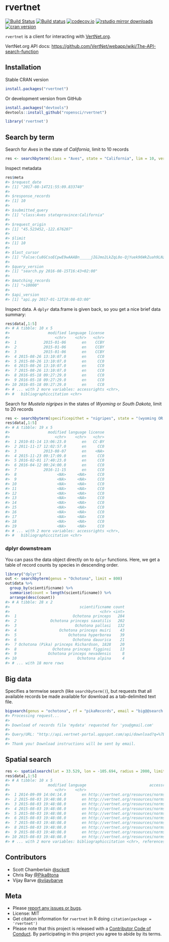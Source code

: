 rvertnet
=======



[![Build Status](https://travis-ci.org/ropensci/rvertnet.svg?branch=master)](https://travis-ci.org/ropensci/rvertnet)
[![Build status](https://ci.appveyor.com/api/projects/status/duyrffhdrstu840v?svg=true)](https://ci.appveyor.com/project/sckott/rvertnet)
[![codecov.io](https://codecov.io/github/ropensci/rvertnet/coverage.svg?branch=master)](https://codecov.io/github/ropensci/rvertnet?branch=master)
[![rstudio mirror downloads](http://cranlogs.r-pkg.org/badges/grand-total/rvertnet?color=2ECC71)](https://github.com/metacran/cranlogs.app)
[![cran version](http://www.r-pkg.org/badges/version/rvertnet)](https://cran.r-project.org/package=rvertnet)


`rvertnet` is a client for interacting with [VertNet.org](http://vertnet.org/).

VertNet.org API docs: <https://github.com/VertNet/webapp/wiki/The-API-search-function>

## Installation

Stable CRAN version


```r
install.packages("rvertnet")
```

Or development version from GitHub


```r
install.packages("devtools")
devtools::install_github("ropensci/rvertnet")
```


```r
library('rvertnet')
```

## Search by term

Search for _Aves_ in the state of _California_, limit to 10 records


```r
res <- searchbyterm(class = "Aves", state = "California", lim = 10, verbose = FALSE)
```

Inspect metadata


```r
res$meta
#> $request_date
#> [1] "2017-08-14T21:55:09.833740"
#>
#> $response_records
#> [1] 10
#>
#> $submitted_query
#> [1] "class:Aves stateprovince:California"
#>
#> $request_origin
#> [1] "45.523452,-122.676207"
#>
#> $limit
#> [1] 10
#>
#> $last_cursor
#> [1] "False:Cu8GCsoECpwE9wAAABn_____jIGJmo2LkZqL0o-QjYuek96WkZuah9LNz87M0s_H0s_H_wAA_3RtoKCZi4ygoP8AAP9dno-PmpGYlpGa_wAA_3N0bZaRm5qH_wAA_12biJz_AAD_c3Rtm5CcoJab_wAA_12cipKJ0J2WjZvSjI-anJaSmpGM0JeLi4_Sno2ci5CM0puei56dnoya0pKKjJqKktKYipab0pyKkonSnZaNm9LLy87JydKMmpab0s3Mz8zMxsj_AAD_c3-cipKJ0J2WjZvSjI-anJaSmpGM0JeLi4_Sno2ci5CM0puei56dnoya0pKKjJqKktKYipab0pyKkonSnZaNm9LLy87JydKMmpab0s3Mz8zMxsj_AAD__wD-__6MgYmajYuRmovSj5CNi56T3paRm5qH0s3PzszSz8fSz8f_AHRtoKCZi4ygoP8AXZ6Pj5qRmJaRmv8Ac3RtlpGbmof_AF2biJz_AHN0bZuQnKCWm_8AXZyKkonQnZaNm9KMj5qclpKakYzQl4uLj9KejZyLkIzSm56Lnp2ejJrSkoqMmoqS0piKlpvSnIqSidKdlo2b0svLzsnJ0oyalpvSzczPzMzGyP8Ac3-cipKJ0J2WjZvSjI-anJaSmpGM0JeLi4_Sno2ci5CM0puei56dnoya0pKKjJqKktKYipab0pyKkonSnZaNm9LLy87JydKMmpab0s3Mz8zMxsj_AP_-EAohBN0EkB08Gxk5AAAAAOb___9IClAAWgsJ4h5N-19FzJ8QAmDc4-iNBRINRG9jdW1lbnRJbmRleBruAShBTkQgKElTICJjdXN0b21lcl9uYW1lIiAiYXBwZW5naW5lIikgKElTICJncm91cF9uYW1lIiAic352ZXJ0bmV0LXBvcnRhbCIpIChJUyAibmFtZXNwYWNlIiAiaW5kZXgtMjAxMy0wOC0wOCIpIChJUyAiaW5kZXhfbmFtZSIgImR3YyIpIChBTkQgKE9SIChRVCAiQXZlcyIgInJ0ZXh0X2NsYXNzIikgKElTICJyYXRvbV9jbGFzcyIgImF2ZXMiKSkgKFFUICJDYWxpZm9ybmlhIiAicnRleHRfc3RhdGVwcm92aW5jZSIpKSk6GQoMKE4gb3JkZXJfaWQpEAEZAAAAAAAA8P9KBQgAQOgH"
#>
#> $query_version
#> [1] "search.py 2016-08-15T16:43+02:00"
#>
#> $matching_records
#> [1] ">10000"
#>
#> $api_version
#> [1] "api.py 2017-01-12T20:08-03:00"
```

Inspect data. A `dplyr` data.frame is given back, so you get a nice brief data summary:


```r
res$data[,1:5]
#> # A tibble: 10 x 5
#>                 modified language license
#>                    <chr>    <chr>   <chr>
#>  1            2015-01-06       en    CCBY
#>  2            2015-01-06       en    CCBY
#>  3            2015-01-06       en    CCBY
#>  4 2015-08-26 13:10:07.0       en     CC0
#>  5 2015-08-26 13:10:07.0       en     CC0
#>  6 2015-08-26 13:10:07.0       en     CC0
#>  7 2015-08-26 13:10:07.0       en     CC0
#>  8 2016-05-18 09:27:29.0       en     CC0
#>  9 2016-05-18 09:27:29.0       en     CC0
#> 10 2016-05-18 09:27:29.0       en     CC0
#> # ... with 2 more variables: accessrights <chr>,
#> #   bibliographiccitation <chr>
```

Search for _Mustela nigripes_ in the states of _Wyoming_ or _South Dakota_, limit to 20 records


```r
res <- searchbyterm(specificepithet = "nigripes", state = "(wyoming OR south dakota)", limit = 20, verbose = FALSE)
res$data[,1:5]
#> # A tibble: 19 x 5
#>                 modified language license
#>                    <chr>    <chr>   <chr>
#>  1 2010-01-14 13:06:23.0       en   CC-BY
#>  2 2011-11-17 12:02:57.0       en     CC0
#>  3            2013-08-07       en    <NA>
#>  4 2015-11-23 09:17:09.0       en     CC0
#>  5 2016-02-01 17:40:23.0       en     CC0
#>  6 2016-04-12 00:24:00.0       en     CC0
#>  7            2016-11-15       en     CC0
#>  8                  <NA>     <NA>     CC0
#>  9                  <NA>     <NA>     CC0
#> 10                  <NA>     <NA>     CC0
#> 11                  <NA>     <NA>     CC0
#> 12                  <NA>     <NA>     CC0
#> 13                  <NA>     <NA>     CC0
#> 14                  <NA>     <NA>     CC0
#> 15                  <NA>     <NA>     CC0
#> 16                  <NA>     <NA>     CC0
#> 17                  <NA>     <NA>     CC0
#> 18                  <NA>     <NA>     CC0
#> 19                  <NA>     <NA>     CC0
#> # ... with 2 more variables: accessrights <chr>,
#> #   bibliographiccitation <chr>
```

### dplyr downstream

You can pass the data object directly on to `dplyr` functions. Here, we get a table of record counts by species in descending order.


```r
library("dplyr")
out <- searchbyterm(genus = "Ochotona", limit = 800)
out$data %>%
  group_by(scientificname) %>%
  summarise(count = length(scientificname)) %>%
  arrange(desc(count))
#> # A tibble: 28 x 2
#>                               scientificname count
#>                                        <chr> <int>
#>  1                         Ochotona princeps   284
#>  2               Ochotona princeps saxatilis   202
#>  3                          Ochotona pallasi   132
#>  4                   Ochotona princeps muiri    43
#>  5                       Ochotona hyperborea    39
#>  6                         Ochotona dauurica    21
#>  7 Ochotona (Pika) princeps Richardson, 1828    20
#>  8                Ochotona princeps figginsi    13
#>  9              Ochotona princeps nevadensis     8
#> 10                           Ochotona alpina     4
#> # ... with 18 more rows
```


## Big data

Specifies a termwise search (like `searchbyterm()`), but requests that all available records be made available for download as a tab-delimited text file.


```r
bigsearch(genus = "ochotona", rf = "pikaRecords", email = "big@@search.luv")
#> Processing request...
#>
#> Download of records file 'mydata' requested for 'you@gmail.com'
#>
#> Query/URL: "http://api.vertnet-portal.appspot.com/api/download?q=%7B%22q%22:%22genus:ochotona%22,%22n%22:%22mydata%22,%22e%22:%22you@gmail.com%22%7D"
#>
#> Thank you! Download instructions will be sent by email.
```

## Spatial search


```r
res <- spatialsearch(lat = 33.529, lon = -105.694, radius = 2000, limit = 10, verbose = FALSE)
res$data[,1:5]
#> # A tibble: 10 x 5
#>                 modified language                            accessrights
#>                    <chr>    <chr>                                   <chr>
#>  1 2014-09-09 14:04:14.0       en http://vertnet.org/resources/norms.html
#>  2 2015-08-03 19:48:08.0       en http://vertnet.org/resources/norms.html
#>  3 2015-08-03 19:48:08.0       en http://vertnet.org/resources/norms.html
#>  4 2015-08-03 19:48:08.0       en http://vertnet.org/resources/norms.html
#>  5 2015-08-03 19:48:08.0       en http://vertnet.org/resources/norms.html
#>  6 2015-08-03 19:48:08.0       en http://vertnet.org/resources/norms.html
#>  7 2015-08-03 19:48:08.0       en http://vertnet.org/resources/norms.html
#>  8 2015-08-03 19:48:08.0       en http://vertnet.org/resources/norms.html
#>  9 2015-08-03 19:48:08.0       en http://vertnet.org/resources/norms.html
#> 10 2015-08-03 19:48:08.0       en http://vertnet.org/resources/norms.html
#> # ... with 2 more variables: bibliographiccitation <chr>, references <chr>
```

## Contributors

* Scott Chamberlain [@sckott](https://github.com/sckott)
* Chris Ray [@Pika8tona](https://github.com/Pika8tona)
* Vijay Barve [@vijaybarve](https://github.com/vijaybarve)

## Meta

* Please [report any issues or bugs](https://github.com/ropensci/rvertnet/issues).
* License: MIT
* Get citation information for `rvertnet` in R doing `citation(package = 'rvertnet')`
* Please note that this project is released with a [Contributor Code of Conduct](CODE_OF_CONDUCT.md).
By participating in this project you agree to abide by its terms.
